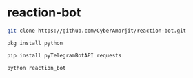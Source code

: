 # reaction-bot


```bash
git clone https://github.com/CyberAmarjit/reaction-bot.git
```


```bash
pkg install python
```



```bash
pip install pyTelegramBotAPI requests
```

```bash
python reaction_bot
```
